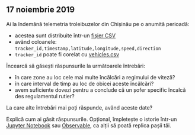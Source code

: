 17 noiembrie 2019
-----------------

Ai la îndemână telemetria troleibuzelor din Chișinău pe o anumită perioadă:
- acestea sunt distribuite într-un [fișier CSV](http://www.filedropper.com/roataway-data)
- având coloanele: `tracker_id,timestamp,latitude,longitude,speed,direction`
- `tracker_id` poate fi corelat cu [vehicles.csv](https://github.com/roataway/infrastructure-data/blob/master/vehicles.csv)

Încearcă să găsești răspunsurile la următoarele întrebări:

- în care zone au loc cele mai multe încălcări a regimului de viteză?
- în care interval de timp au loc de obicei aceste încălcări?
- avem suficiente dovezi pentru a conclude că un șofer specific încalcă des regulamentul rutier?

La care alte întrebări mai poți răspunde, având aceste date?

Explică cum ai găsit răspunsurile. Opțional, împletește o istorie într-un [Jupyter Notebook](https://jupyter.org/) sau [Observable](https://observablehq.com/), ca alții să poată replica pașii tăi.
